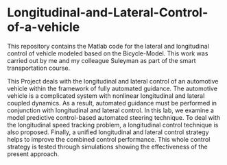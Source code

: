 # Longitudinal-and-Lateral-Control-of-a-vehicle
This repository contains the Matlab code for the lateral and longitudinal control of vehicle modeled based on the  Bicycle-Model. This work was  carried out by me and my colleague Suleyman as part of the smart transportation course. 


This Project deals with the longitudinal and lateral control of an automotive vehicle within the
framework of fully automated guidance. The automotive vehicle is a complicated system with
nonlinear longitudinal and lateral coupled dynamics. As a result, automated guidance must be
performed in conjunction with longitudinal and lateral control. In this lab, we examine a model
predictive control-based automated steering technique. To deal with the longitudinal speed
tracking problem, a longitudinal control technique is also proposed. Finally, a unified longitudinal
and lateral control strategy helps to improve the combined control performance. This whole control
strategy is tested through simulations showing the effectiveness of the present approach.
